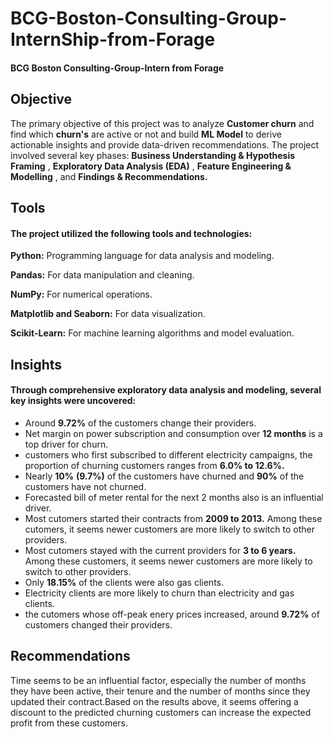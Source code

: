 # BCG-Boston-Consulting-Group-InternShip-from-Forage
#### BCG Boston Consulting-Group-Intern from Forage




## **Objective**
The primary objective of this project was to analyze **Customer churn** and find which **churn's** are active or not and build **ML Model** to derive actionable insights and provide data-driven recommendations. The project involved several key phases: **Business Understanding & Hypothesis Framing** , **Exploratory Data Analysis (EDA)** , **Feature Engineering & Modelling** , and **Findings & Recommendations.**


## **Tools**
#### The project utilized the following tools and technologies:

**Python:** Programming language for data analysis and modeling.

**Pandas:** For data manipulation and cleaning.

**NumPy:** For numerical operations.

**Matplotlib and Seaborn:** For data visualization.

**Scikit-Learn:** For machine learning algorithms and model evaluation.


## **Insights**
#### Through comprehensive exploratory data analysis and modeling, several key insights were uncovered:

- Around **9.72%** of the customers change their providers.
- Net margin on power subscription and consumption over **12 months** is a top driver for churn.
- customers who first subscribed to different electricity campaigns, the proportion of churning customers ranges from **6.0% to 12.6%.**
- Nearly **10%** **(9.7%)** of the customers have churned and **90%** of the customers have not churned.
- Forecasted bill of meter rental for the next 2 months also is an influential driver.
- Most cutomers started their contracts from **2009 to 2013.** Among these cutomers, it seems newer customers are more likely to switch to other providers.
- Most cutomers stayed with the current providers for **3 to 6 years.** Among these customers, it seems newer customers are more likely to switch to other providers.
- Only **18.15%** of the clients were also gas clients.
- Electricity clients are more likely to churn than electricity and gas clients.
- the cutomers whose off-peak enery prices increased, around **9.72%** of customers changed their providers.



## **Recommendations**
Time seems to be an influential factor, especially the number of months they have been active, their tenure and the number of months since they updated their contract.Based on the results above, it seems offering a discount to the predicted churning customers can increase the expected profit from these customers.




